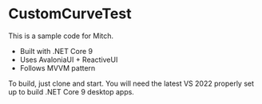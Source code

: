 # CustomCurveTest
This is a sample code for Mitch.

- Built with .NET Core 9
- Uses AvaloniaUI + ReactiveUI
- Follows MVVM pattern

To build, just clone and start. 
You will need the latest VS 2022 properly set up to build .NET Core 9 desktop apps.
